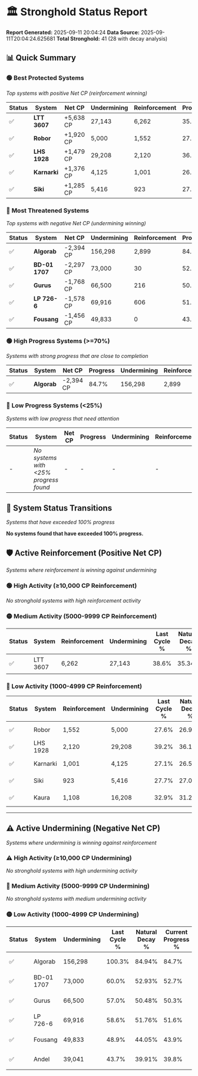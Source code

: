 # 🏛️ Stronghold Status Report

**Report Generated:** 2025-09-11 20:04:24
**Data Source:** 2025-09-11T20:04:24.625681
**Total Stronghold:** 41 (28 with decay analysis)

## 📊 Quick Summary

### 🟢 **Best Protected Systems**
*Top systems with positive Net CP (reinforcement winning)*

| Status | System | Net CP | Undermining | Reinforcement | Progress |
|--------|--------|--------|-------------|---------------|----------|
| ✅ | **LTT 3607** | +5,638 CP | 27,143 | 6,262 | 35.9% |
| ✅ | **Robor** | +1,920 CP | 5,000 | 1,552 | 27.1% |
| ✅ | **LHS 1928** | +1,479 CP | 29,208 | 2,120 | 36.3% |
| ✅ | **Karnarki** | +1,376 CP | 4,125 | 1,001 | 26.7% |
| ✅ | **Siki** | +1,285 CP | 5,416 | 923 | 27.2% |

### 🔴 **Most Threatened Systems**
*Top systems with negative Net CP (undermining winning)*

| Status | System | Net CP | Undermining | Reinforcement | Progress |
|--------|--------|--------|-------------|---------------|----------|
| ✅ | **Algorab** | -2,394 CP | 156,298 | 2,899 | 84.7% |
| ✅ | **BD-01 1707** | -2,297 CP | 73,000 | 30 | 52.7% |
| ✅ | **Gurus** | -1,768 CP | 66,500 | 216 | 50.3% |
| ✅ | **LP 726-6** | -1,578 CP | 69,916 | 606 | 51.6% |
| ✅ | **Fousang** | -1,456 CP | 49,833 | 0 | 43.9% |

### 🟢 **High Progress Systems (>=70%)**
*Systems with strong progress that are close to completion*

| Status | System | Net CP | Progress | Undermining | Reinforcement |
|--------|--------|--------|----------|-------------|---------------|
| ✅ | **Algorab** | -2,394 CP | 84.7% | 156,298 | 2,899 |

### 🔴 **Low Progress Systems (<25%)**
*Systems with low progress that need attention*

| Status | System | Net CP | Progress | Undermining | Reinforcement |
|--------|--------|--------|----------|-------------|---------------|
| - | *No systems with <25% progress found* | - | - | - | - |
## 🔄 System Status Transitions
*Systems that have exceeded 100% progress*

**No systems found that have exceeded 100% progress.**

## 🛡️ Active Reinforcement (Positive Net CP)
*Systems where reinforcement is winning against undermining*

### 🟢 High Activity (≥10,000 CP Reinforcement)

*No stronghold systems with high reinforcement activity*

### 🟡 Medium Activity (5000-9999 CP Reinforcement)

| Status | System | Reinforcement | Undermining | Last Cycle % | Natural Decay % | Current Progress % | Current CP | Net CP | Activity |
|--------|--------|---------------|-------------|--------------|-----------------|-------------------|------------|--------|----------|
| ✅ | LTT 3607 | 6,262 | 27,143 | 38.6% | 35.34% | 35.9% | 359,000 | +5,638 | 🟡 Medium Reinforcement |

### 🔴 Low Activity (1000-4999 CP Reinforcement)

| Status | System | Reinforcement | Undermining | Last Cycle % | Natural Decay % | Current Progress % | Current CP | Net CP | Activity |
|--------|--------|---------------|-------------|--------------|-----------------|-------------------|------------|--------|----------|
| ✅ | Robor | 1,552 | 5,000 | 27.6% | 26.91% | 27.1% | 271,000 | +1,920 | 🔵 Low Reinforcement |
| ✅ | LHS 1928 | 2,120 | 29,208 | 39.2% | 36.15% | 36.3% | 363,000 | +1,479 | 🔵 Low Reinforcement |
| ✅ | Karnarki | 1,001 | 4,125 | 27.1% | 26.56% | 26.7% | 267,000 | +1,376 | 🔵 Low Reinforcement |
| ✅ | Siki | 923 | 5,416 | 27.7% | 27.07% | 27.2% | 272,000 | +1,285 | 🔵 Low Reinforcement |
| ✅ | Kaura | 1,108 | 16,208 | 32.9% | 31.20% | 31.3% | 313,000 | +1,031 | 🔵 Low Reinforcement |


---

## ⚠️ Active Undermining (Negative Net CP)
*Systems where undermining is winning against reinforcement*

### ⚠️ High Activity (≥10,000 CP Undermining)

*No stronghold systems with high undermining activity*

### 🔶 Medium Activity (5000-9999 CP Undermining)

*No stronghold systems with medium undermining activity*

### 🟡 Low Activity (1000-4999 CP Undermining)

| Status | System | Undermining | Last Cycle % | Natural Decay % | Current Progress % | Reinforcement | Current CP | Net CP | Activity |
|--------|--------|-------------|--------------|-----------------|-------------------|---------------|------------|--------|----------|
| ✅ | Algorab | 156,298 | 100.3% | 84.94% | 84.7% | 2,899 | 847,000 | -2,394 | 🟡 Low Undermining |
| ✅ | BD-01 1707 | 73,000 | 60.0% | 52.93% | 52.7% | 30 | 527,000 | -2,297 | 🟡 Low Undermining |
| ✅ | Gurus | 66,500 | 57.0% | 50.48% | 50.3% | 216 | 503,000 | -1,768 | 🟡 Low Undermining |
| ✅ | LP 726-6 | 69,916 | 58.6% | 51.76% | 51.6% | 606 | 516,000 | -1,578 | 🟡 Low Undermining |
| ✅ | Fousang | 49,833 | 48.9% | 44.05% | 43.9% | 0 | 439,000 | -1,456 | 🟡 Low Undermining |
| ✅ | Andel | 39,041 | 43.7% | 39.91% | 39.8% | 0 | 397,999 | -1,055 | 🟡 Low Undermining |
